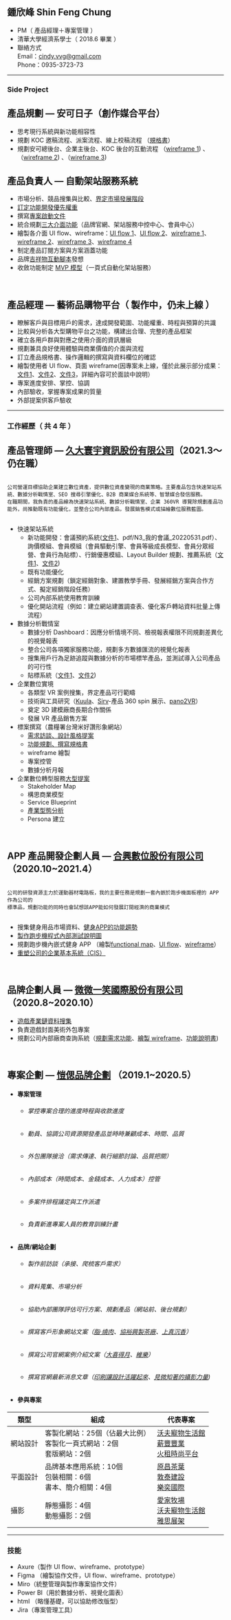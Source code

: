 ## 鍾欣峰 Shin Feng Chung

* PM（ 產品經理＋專案管理 ）
* 清華大學經濟系學士（ 2018.6 畢業 ）
* 聯絡方式<br>
  Email：cindy.vvg@gmail.com<br>
  Phone：0935-3723-73


---
### Side Project
## 產品規劃 — 安可日子（創作媒合平台）
   - 思考現行系統與新功能相容性
   -  規劃 KOC 邀稿流程、派案流程、線上校稿流程 （[規格書](https://raw.githubusercontent.com/cindyvvg/cindyvvg.github.io/main/pdf/安可_P3_規格書.pdf)）
   -  規劃安可總後台、企業主後台、KOC 後台的互動流程 （[wireframe 1](https://drive.google.com/file/d/1NsmGc3CYQJp9Wi95LDAwUoWVUVAYx1kn/view?usp=drive_link)) 、（[wireframe 2](https://drive.google.com/file/d/1COh79WOxyEW7XmpCYziSlGHkZpIkdnzZ/view?usp=drive_link)) 、（[wireframe 3](https://drive.google.com/file/d/17deYZca9GJbsIzlLt7cqvcV6LZ8P_Td0/view?usp=drive_link))
&emsp;

## 產品負責人 — 自動架站服務系統
   - 市場分析、競品搜集與比較、[界定市場發展階段](https://raw.githubusercontent.com/cindyvvg/cindyvvg.github.io/main/pdf/2.0_產品階段目標用戶.png)
   - [訂定功能開發優先權重](https://raw.githubusercontent.com/cindyvvg/cindyvvg.github.io/main/pdf/2.0_Features&Priority_產品主功能與優先排序.png)
   - 撰寫[專案啟動文件](https://raw.githubusercontent.com/cindyvvg/cindyvvg.github.io/main/pdf/2.0_專案啟動文件.png)
   - 統合規劃[三大介面功能](https://raw.githubusercontent.com/cindyvvg/cindyvvg.github.io/main/pdf/2.0_資訊架構文件.png)（品牌官網、架站服務中控中心、會員中心）
   - 繪製各介面 UI flow、wireframe：[UI flow 1](https://raw.githubusercontent.com/cindyvvg/cindyvvg.github.io/main/pdf/2.0_UI%20flow_01.pdf)、[UI flow 2](https://raw.githubusercontent.com/cindyvvg/cindyvvg.github.io/main/pdf/2.0_UI%20flow_01.pdf)、[wireframe 1](https://raw.githubusercontent.com/cindyvvg/cindyvvg.github.io/main/pdf/2.0_wireframe_01.png)、[wireframe 2](https://raw.githubusercontent.com/cindyvvg/cindyvvg.github.io/main/pdf/2.0_wireframe_02.png)、[wireframe 3](https://raw.githubusercontent.com/cindyvvg/cindyvvg.github.io/main/pdf/2.0_wireframe_03.png)、[wireframe 4](https://raw.githubusercontent.com/cindyvvg/cindyvvg.github.io/main/pdf/2.0_wireframe_04.png)
   - 制定產品訂閱方案與方案涵蓋功能
   - 品牌[吉祥物互動腳本](https://raw.githubusercontent.com/cindyvvg/cindyvvg.github.io/main/pdf/2.0_吉祥物互動腳本.png)發想
   - 收斂功能制定 [MVP 模型](https://raw.githubusercontent.com/cindyvvg/cindyvvg.github.io/main/pdf/2.0_架站服務主線_MVP.png)（一頁式自動化架站服務）
     
&emsp;

 ## 產品經理 — 藝術品購物平台（ 製作中，仍未上線 ）
   - 瞭解客戶與目標用戶的需求，達成開發範圍、功能權重、時程與預算的共識
   - 比較與分析各大型購物平台之功能，構建出合理、完整的產品框架
   - 確立各用戶群與對應之使用介面的資訊層級
   - 規劃兼具良好使用體驗與商業價值的介面與流程
   - 訂立產品規格書、操作邏輯的撰寫與資料欄位的確認
   - 繪製使用者 UI flow、頁面 wireframe(因專案未上線，僅於此展示部分成果：[文件1](https://raw.githubusercontent.com/cindyvvg/cindyvvg.github.io/main/pdf/uiflow_01.pdf)、[文件2](https://raw.githubusercontent.com/cindyvvg/cindyvvg.github.io/main/pdf/uiflow_02.pdf)、[文件3](https://raw.githubusercontent.com/cindyvvg/cindyvvg.github.io/main/pdf/wireframe_01.pdf)，詳細內容可於面談中說明）
   - 專案進度安排、掌控、協調
   - 內部驗收，掌握專案成果的質量
   - 外部提案供客戶驗收

---
### 工作經歷（ 共 4 年 ）
## 產品管理師 — [久大寰宇資訊股份有限公司](https://www.isb.com.tw/)（2021.3～仍在職）
    
  ```
    
  公司營運目標協助企業建立數位資產，提供數位資產變現的商業策略。主要產品包含快速架站系統、數據分析戰情室、SEO 搜尋引擎優化、B2B 商業媒合系統等、智慧媒合發信服務。
  在職期間，我負責的產品線為快速架站系統、數據分析戰情室、企業 360VR 導覽除規劃產品功能外，尚推動既有功能優化，並整合公司內部產品，發展銷售模式或描繪數位服務藍圖。
    
  ```
  - 快速架站系統
    - 新功能開發：會議預約系統([文件1](https://raw.githubusercontent.com/cindyvvg/cindyvvg.github.io/main/pdf/N3_會議管理_20220620.pdf)、pdf/N3_我的會議_20220531.pdf）、詢價模組、會員模組（會員驅動引擎、會員等級成長模型、會員分眾經營、會員行為貼標）、行銷優惠模組、Layout Builder 規劃、推薦系統（[文件1](https://raw.githubusercontent.com/cindyvvg/cindyvvg.github.io/main/pdf/N3-推薦區塊.png)、[文件2](https://raw.githubusercontent.com/cindyvvg/cindyvvg.github.io/main/pdf/N3-推薦對象.png))
    - 既有功能優化
    - 經銷方案規劃（鎖定經銷對象、建置教學手冊、發展經銷方案與合作方式、擬定經銷階段任務）
    - 公司內部系統使用教育訓練
    - 優化開站流程（例如：建立網站建置調查表、優化客戶轉站資料批量上傳流程）
  - 數據分析戰情室
    - 數據分析 Dashboard：因應分析情境不同、檢視報表權限不同規劃差異化的視覺報表
    - 整合公司各項獨家服務功能，規劃多方數據匯流的視覺化報表
    - 搜集用戶行為足跡追蹤與數據分析的市場標竿產品，並測試導入公司產品的可行性
    - 貼標系統（[文件1](https://raw.githubusercontent.com/cindyvvg/cindyvvg.github.io/main/pdf/N3_貼標系統中控中心.png)、[文件2](https://raw.githubusercontent.com/cindyvvg/cindyvvg.github.io/main/pdf/N3_貼標情境-訪客使用情境.png))
  - 企業數位實境
    - 各類型 VR 案例搜集，界定產品可行範疇
    - 技術與工具研究（[Kuula](https://kuula.co/)、[Sirv](https://sirv.com)-產品 360 spin 展示、[pano2VR](https://ggnome.com/pano2vr/)）
    - 奠定 3D 建模廠商長期合作關係
    - 發展 VR 產品銷售方案
  - 標案撰寫（農糧署台灣米好讚形象網站）
    - [需求訪談、設計風格提案](https://imaginary-poet-e8a.notion.site/821778b44fbd4dc0b1ad55b36461ce88?pvs=4)
    - [功能規劃、撰寫規格書](https://docs.google.com/spreadsheets/d/17736-TTiePrCIg8UZ3ouz-CrVKw7RuI13MN16eJVaaU/edit?usp=sharing)
    - wireframe 繪製
    - 專案控管
    - 數據分析月報
  - 企業數位轉型服務[大型提案](https://raw.githubusercontent.com/cindyvvg/cindyvvg.github.io/main/pdf/B2C數位導客服務簡報.pdf)
    - Stakeholder Map
    - 構思商業模型
    - Service Blueprint
    - [產業型態分析](https://raw.githubusercontent.com/cindyvvg/cindyvvg.github.io/main/pdf/產業型態分析.png)
    - Persona 建立
    
&emsp;


## APP 產品開發企劃人員 — [合興數位股份有限公司](https://www.corestar.com.tw)（2020.10~2021.4）
    
  ```
    
  公司的研發資源主力於運動器材電路板，我的主要任務是規劃一套內嵌於跑步機面板裡的 APP 作為公司的
  標準品，規劃功能的同時也會試想該APP能如何發展訂閱經濟的商業模式
    
  ```
  - 搜集健身用品市場資料、[健身APP的功能趨勢](https://raw.githubusercontent.com/cindyvvg/cindyvvg.github.io/main/pdf/reference_workout_APP.pdf)
  - [製作跑步機程式內部測試說明圖](https://raw.githubusercontent.com/cindyvvg/cindyvvg.github.io/main/pdf/sole_F85_flowchart.pdf)
  - 規劃跑步機內嵌式健身 APP （繪製[functional map](https://raw.githubusercontent.com/cindyvvg/cindyvvg.github.io/main/pdf/standard_funtionalmap.pdf)、[UI flow](https://raw.githubusercontent.com/cindyvvg/cindyvvg.github.io/main/pdf/standard_flowchart.pdf)、[wireframe](https://raw.githubusercontent.com/cindyvvg/cindyvvg.github.io/main/pdf/standard_wireframe.pdf)）
  - [重塑公司的企業基本系統（CIS）](https://raw.githubusercontent.com/cindyvvg/cindyvvg.github.io/main/pdf/corestar_CIS_20210125.pdf)

&emsp;

## 品牌企劃人員 — [微微一笑國際股份有限公司](https://www.twincn.com/item.aspx?no=85114882)（2020.8~2020.10）
  - [遊戲產業鏈資料搜集](https://www.notion.so/787358ff46624c9fb3859502e3092c89)
  - 負責遊戲封面美術外包專案
  - 規劃公司內部廠商查詢系統（[規劃需求功能](https://raw.githubusercontent.com/cindyvvg/cindyvvg.github.io/main/pdf/searchsystem_draft.pdf)、[繪製 wireframe](https://www.notion.so/web_wireframe-9449264cda3b4123bdc2e33031a2a728)、[功能說明書](https://raw.githubusercontent.com/cindyvvg/cindyvvg.github.io/main/pdf/searchsystem_2.pdf))

&emsp;

## 專案企劃 — [愷偲品牌企劃](https://www.cosmo-br.com/works.php) （2019.1~2020.5）

   - #### 專案管理
    
       - ###### 掌控專案合理的進度時程與收款進度
       - ###### 動員、協調公司資源開發產品並時時兼顧成本、時間、品質
       - ###### 外包團隊接洽（需求傳達、執行細節討論、品質把關）
       - ###### 內部成本（時間成本、金錢成本、人力成本）控管
       - ###### 多案件排程議定與工作派遣
       - ###### 負責新進專案人員的教育訓練計畫
     
   - #### 品牌/網站企劃
    
       - ###### 製作前訪談（承接、爬梳客戶需求）
       - ###### 資料蒐集、市場分析
       - ###### 協助內部團隊評估可行方案、規劃產品（網站前、後台規劃）
       - ###### 撰寫客戶形象網站文案（[脂·燒肉](https://www.abura.com.tw)、[協裕興製茶廠](https://www.sybesttea.com.tw)、[上真沉香](https://szwood.tw)）
       - ###### 撰寫公司官網案例介紹文案（[大喜得月](https://www.cosmo-br.com/works_case.php?id=250)、[維樂](https://www.cosmo-br.com/works_case.php?id=256)）
       - ###### 撰寫官網最新消息文章（[印刷讓設計活躍起來](https://www.cosmo-br.com/news_show.php?id=60)、[見微知著的攝影力量](https://www.cosmo-br.com/news_show.php?id=58))
     
   - #### 參與專案


|類型|組成|代表專案|
|---|---|---|
|網站設計|客製化網站：25個（佔最大比例）<br>客製化一頁式網站：2個<br>套版網站：2個|[沃夫寵物生活館](https://www.cosmo-br.com/works_case.php?id=270)<br>[薪豐豐業](https://www.cosmo-br.com/works_case.php?id=290)<br>[火租時尚平台](https://www.ohphire.com)|
|平面設計|品牌基本應用系統：10個<br>包裝相關：6個<br>書本、簡介相關：4個|[原昌茶葉](https://www.cosmo-br.com/works_case.php?id=274)<br>[敦泰建設](https://www.cosmo-br.com/works_case.php?id=277)<br>[樂奕國際](https://www.cosmo-br.com/works_case.php?id=278)|
|攝影|靜態攝影：4個<br>動態攝影：2個|[愛家牧場](https://www.cosmo-br.com/works_case.php?id=271)<br>[沃夫寵物生活館](https://www.cosmo-br.com/works_case.php?id=280)<br>[雅思展架](https://www.cosmo-br.com/works_case.php?id=302)|


---
### 技能

- Axure（製作 UI flow、wireframe、prototype）
- Figma （繪製協作文件，UI flow、wireframe、prototype）
- Miro（統整管理與製作專案協作文件）
- Power BI（用於數據分析、視覺化圖表）
- html （略懂基礎，可以協助修改版型）
- Jira（專案管理工具）

    


